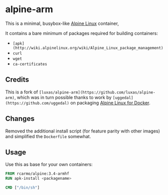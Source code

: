 # alpine-arm

This is a minimal, busybox-like [Alpine Linux](http://alpinelinux.org/) container, 

It contains a bare minimum of packages required for building containers:

- `[apk](http://wiki.alpinelinux.org/wiki/Alpine_Linux_package_management)`
- `curl`
- `wget`
- `ca-certificates`

## Credits

This is a fork of `[luxas/alpine-arm](https://github.com/luxas/alpine-arm)`, which was in turn possible thanks to work by `[uggedal](https://github.com/uggedal)` on packaging [Alpine Linux for Docker](https://github.com/uggedal/docker-alpine).

## Changes

Removed the additional install script (for feature parity with other images) and simplified the `Dockerfile` somewhat.

## Usage

Use this as base for your own containers:

```dockerfile
FROM rcarmo/alpine:3.4-armhf
RUN apk-install <packagename>

CMD ["/bin/sh"]
```
